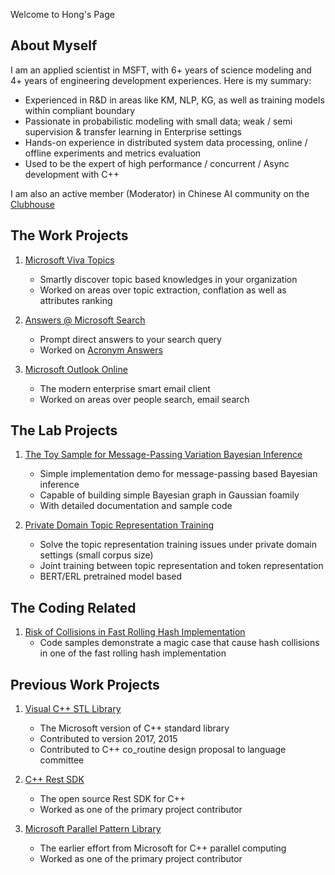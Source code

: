 Welcome to Hong's Page

## About Myself
I am an applied scientist in MSFT, with 6+ years of science modeling and 4+ years of engineering development experiences. Here is my summary:

* Experienced in R&D in areas like KM, NLP, KG, as well as training models within compliant boundary
* Passionate in probabilistic modeling with small data; weak / semi supervision & transfer learning in Enterprise settings
* Hands-on experience in distributed system data processing, online / offline experiments and metrics evaluation
* Used to be the expert of high performance / concurrent / Async development with C++

I am also an active member (Moderator) in Chinese AI community on the [Clubhouse](https://www.clubhouse.com/club/%E4%BA%BA%E5%B7%A5%E6%99%BA%E8%83%BD%E4%B9%8B%E8%90%BD%E5%9C%B0%E5%BA%94%E7%94%A8)

## The Work Projects
1. [Microsoft Viva Topics](https://www.microsoft.com/en-us/microsoft-viva/topics)
	* Smartly discover topic based knowledges in your organization
	* Worked on areas over topic extraction, conflation as well as attributes ranking

1. [Answers @ Microsoft Search](https://adoption.microsoft.com/microsoft-search/)
	* Prompt direct answers to your search query
	* Worked on [Acronym Answers](https://docs.microsoft.com/en-us/microsoftsearch/manage-acronyms)

1. [Microsoft Outlook Online](https://outlook.live.com/owa/)
	* The modern enterprise smart email client
	* Worked on areas over people search, email search

## The Lab Projects

1. [The Toy Sample for Message-Passing Variation Bayesian Inference](https://github.com/gbb21/GaussianVMP)
	* Simple implementation demo for message-passing based Bayesian inference
	* Capable of building simple Bayesian graph in Gaussian foamily
	* With detailed documentation and sample code

1. [Private Domain Topic Representation Training](https://github.com/gbb21/TopicRepresentation)
	* Solve the topic representation training issues under private domain settings (small corpus size)
	* Joint training between topic representation and token representation
	* BERT/ERL pretrained model based


## The Coding Related
1. [Risk of Collisions in Fast Rolling Hash Implementation](blogs/coding/hash-collision/hash1024.html)
	* Code samples demonstrate a magic case that cause hash collisions in one of the fast rolling hash implementation

## Previous Work Projects
1. [Visual C++ STL Library](https://github.com/microsoft/STL)
	* The Microsoft version of C++ standard library
	* Contributed to version 2017, 2015
	* Contributed to C++ co_routine design proposal to language committee

1. [C++ Rest SDK](https://github.com/Microsoft/cpprestsdk)
	* The open source Rest SDK for C++
	* Worked as one of the primary project contributor

1. [Microsoft Parallel Pattern Library](https://docs.microsoft.com/en-us/cpp/parallel/concrt/parallel-patterns-library-ppl?view=msvc-160)
	* The earlier effort from Microsoft for C++ parallel computing
	* Worked as one of the primary project contributor
